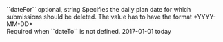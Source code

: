 <tr><td style="padding-left:20px;">``dateFor``</td>
	
<td>optional, string</td>

<td>Specifies the daily plan date for which submissions should be deleted.
The value has to have the format *YYYY-MM-DD*<br />
Required when ``dateTo`` is not defined.</td>
	
<td>2017-01-01</td>
	
<td>today</td>
	
</tr>
